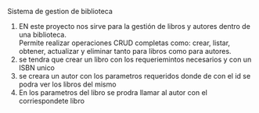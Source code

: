 Sistema de gestion de biblioteca
1. EN este proyecto nos sirve para la gestión de libros y autores dentro de una biblioteca.  
Permite realizar operaciones CRUD completas  como: crear, listar, obtener, actualizar y eliminar tanto para libros como para autores.
2. se tendra que crear un libro con los requeriemintos necesarios y con un ISBN unico
3. se creara un autor con los parametros requeridos donde de con el id se podra ver los libros del mismo 
4. En los parametros del libro se prodra llamar al autor con el corriespondete libro 
